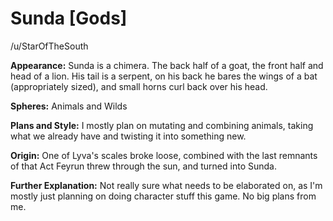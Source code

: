 # Sunda [Gods]

/u/StarOfTheSouth

**Appearance:** Sunda is a chimera. The back half of a goat, the front half and head of a lion. His tail is a serpent, on his back he bares the wings of a bat (appropriately sized), and small horns curl back over his head.

**Spheres:** Animals and Wilds

**Plans and Style:** I mostly plan on mutating and combining animals, taking what we already have and twisting it into something new.

**Origin:** One of Lyva's scales broke loose, combined with the last remnants of that Act Feyrun threw through the sun, and turned into Sunda.

**Further Explanation:** Not really sure what needs to be elaborated on, as I'm mostly just planning on doing character stuff this game. No big plans from me.

